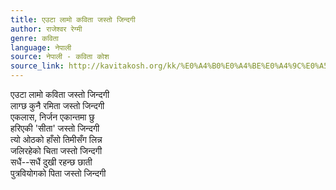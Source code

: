 ```yaml
---
title: एउटा लामो कविता जस्तो जिन्दगी
author: राजेश्वर रेग्मी
genre: कविता
language: नेपाली
source: नेपाली - कविता कोश
source_link: http://kavitakosh.org/kk/%E0%A4%B0%E0%A4%BE%E0%A4%9C%E0%A5%87%E0%A4%B6%E0%A5%8D%E0%A4%B5%E0%A4%B0_%E0%A4%B0%E0%A5%87%E0%A4%97%E0%A5%8D%E0%A4%AE%E0%A5%80
---
```


एउटा लामो कविता जस्तो जिन्दगी  
लाग्छ कुनै रमिता जस्तो जिन्दगी  
एकलास, निर्जन एकान्तमा छु  
हरिएकी 'सीता' जस्तो जिन्दगी  
त्यो ओठको हाँसो तिमीसँग लिन्न  
जलिरहेको चिता जस्तो जिन्दगी  
सधैं--सधैं दुखी रहन्छ छाती  
पुत्रवियोगको पिता जस्तो जिन्दगी
